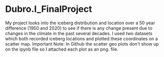 # Dubro.I_FinalProject
My project looks into the iceberg distribution and location over a 50 year difference (1950 and 2020) to see if there is any change present due to changes in the climate in the past several decades. I used two datasets which both recorded iceberg locations and plotted these coordinates on a scatter map. 
Important Note: In Github the scatter geo plots don't show up on the ipynb file so I attached each plot as an png. file. 
